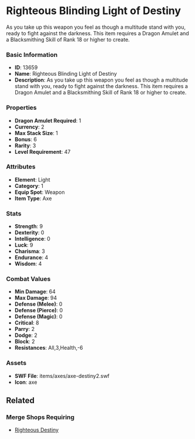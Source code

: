 # Righteous Blinding Light of Destiny

As you take up this weapon you feel as though a multitude stand with you, ready to fight against the darkness. This item requires a Dragon Amulet and a Blacksmithing Skill of Rank 18 or higher to create.

### Basic Information

- **ID**: 13659
- **Name**: Righteous Blinding Light of Destiny
- **Description**: As you take up this weapon you feel as though a multitude stand with you, ready to fight against the darkness. This item requires a Dragon Amulet and a Blacksmithing Skill of Rank 18 or higher to create.

### Properties

- **Dragon Amulet Required**: 1
- **Currency**: 2
- **Max Stack Size**: 1
- **Bonus**: 6
- **Rarity**: 3
- **Level Requirement**: 47

### Attributes

- **Element**: Light
- **Category**: 1
- **Equip Spot**: Weapon
- **Item Type**: Axe

### Stats

- **Strength**: 9
- **Dexterity**: 0
- **Intelligence**: 0
- **Luck**: 9
- **Charisma**: 3
- **Endurance**: 4
- **Wisdom**: 4

### Combat Values

- **Min Damage**: 64
- **Max Damage**: 94
- **Defense (Melee)**: 0
- **Defense (Pierce)**: 0
- **Defense (Magic)**: 0
- **Critical**: 8
- **Parry**: 2
- **Dodge**: 2
- **Block**: 2
- **Resistances**: All,3,Health,-6

### Assets

- **SWF File**: items/axes/axe-destiny2.swf
- **Icon**: axe

## Related

### Merge Shops Requiring

- [Righteous Destiny](../merge-shops/237-righteous-destiny.md)

